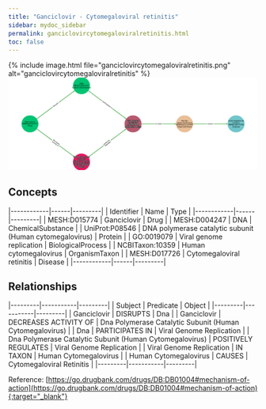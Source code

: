 ```yaml
---
title: "Ganciclovir - Cytomegaloviral retinitis"
sidebar: mydoc_sidebar
permalink: ganciclovircytomegaloviralretinitis.html
toc: false 
---
```


{% include image.html file="ganciclovircytomegaloviralretinitis.png" alt="ganciclovircytomegaloviralretinitis" %}![Path Visualization](/images/ganciclovircytomegaloviralretinitis.png)

## Concepts

|------------|------|---------|
| Identifier | Name | Type    |
|------------|------|---------|
| MESH:D015774 | Ganciclovir | Drug |
| MESH:D004247 | DNA | ChemicalSubstance |
| UniProt:P08546 | DNA polymerase catalytic subunit (Human cytomegalovirus) | Protein |
| GO:0019079 | Viral genome replication | BiologicalProcess |
| NCBITaxon:10359 | Human cytomegalovirus | OrganismTaxon |
| MESH:D017726 | Cytomegaloviral retinitis | Disease |
|------------|------|---------|

## Relationships

|---------|-----------|---------|
| Subject | Predicate | Object  |
|---------|-----------|---------|
| Ganciclovir | DISRUPTS | Dna |
| Ganciclovir | DECREASES ACTIVITY OF | Dna Polymerase Catalytic Subunit (Human Cytomegalovirus) |
| Dna | PARTICIPATES IN | Viral Genome Replication |
| Dna Polymerase Catalytic Subunit (Human Cytomegalovirus) | POSITIVELY REGULATES | Viral Genome Replication |
| Viral Genome Replication | IN TAXON | Human Cytomegalovirus |
| Human Cytomegalovirus | CAUSES | Cytomegaloviral Retinitis |
|---------|-----------|---------|

Reference: [https://go.drugbank.com/drugs/DB:DB01004#mechanism-of-action](https://go.drugbank.com/drugs/DB:DB01004#mechanism-of-action){:target="_blank"}